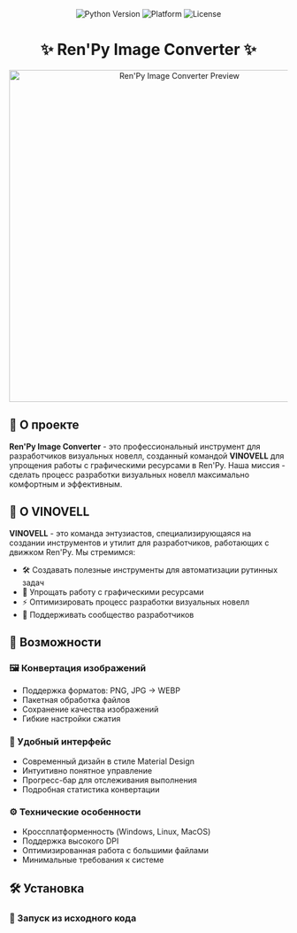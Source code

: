 <div align="center">
  <img src="https://img.shields.io/badge/Python-3.8%2B-blue?logo=python" alt="Python Version">
  <img src="https://img.shields.io/badge/Platform-Windows%20%7C%20Linux%20%7C%20MacOS-lightgrey" alt="Platform">
  <img src="https://img.shields.io/badge/License-MIT-green" alt="License">
</div>

<h1 align="center">✨ Ren'Py Image Converter ✨</h1>

<p align="center">
  <img src="https://i.imgur.com/7XZJz9G.png" alt="Ren'Py Image Converter Preview" width="600">
</p>

## 🚀 О проекте

**Ren'Py Image Converter** - это профессиональный инструмент для разработчиков визуальных новелл, созданный командой **VINOVELL** для упрощения работы с графическими ресурсами в Ren'Py. Наша миссия - сделать процесс разработки визуальных новелл максимально комфортным и эффективным.

## 🌟 О VINOVELL

**VINOVELL** - это команда энтузиастов, специализирующаяся на создании инструментов и утилит для разработчиков, работающих с движком Ren'Py. Мы стремимся:

- 🛠 Создавать полезные инструменты для автоматизации рутинных задач
- 🎨 Упрощать работу с графическими ресурсами
- ⚡️ Оптимизировать процесс разработки визуальных новелл
- 🤝 Поддерживать сообщество разработчиков

## 🎯 Возможности

### 🖼 Конвертация изображений
- Поддержка форматов: PNG, JPG → WEBP
- Пакетная обработка файлов
- Сохранение качества изображений
- Гибкие настройки сжатия

### 🎨 Удобный интерфейс
- Современный дизайн в стиле Material Design
- Интуитивно понятное управление
- Прогресс-бар для отслеживания выполнения
- Подробная статистика конвертации

### ⚙️ Технические особенности
- Кроссплатформенность (Windows, Linux, MacOS)
- Поддержка высокого DPI
- Оптимизированная работа с большими файлами
- Минимальные требования к системе

## 🛠 Установка

### 🐍 Запуск из исходного кода